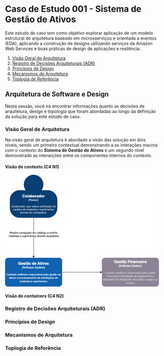 # Caso de Estudo 001 - Sistema de Gestão de Ativos

Este estudo de caso tem como objetivo explorar aplicação de um modelo estrutural de arquitetura baseado em microsserviços e orientada a eventos (EDA), aplicando a construção de designs utilizando serviços da Amazon Web Services e boas práticas de design de aplicações e resilência.

1. [Visão Geral de Arquitetura](#visão-geral-de-arquitetura)
2. [Registro de Decisões Arquiteturais (ADR)](#registro-de-decisões-arquiteturais-adr)
3. [Princípios de Design](#princípios-de-design)
4. [Mecanismos de Arquitetura](#mecanismos-de-arquitetura)
5. [Toplogia de Referência](#toplogia-de-referência)

## Arquitetura de Software e Design

Nesta sessão, você irá encontrar informações quanto as decisões de arquitetura, design e topologia que foram abordadas ao longo da definição da solução para este estudo de caso.

### Visão Geral de Arquitetura

Na visáo geral de arquitetura é abordado a visão das solução em dois níveis, sendo um primeiro contextual demonstrando a as interações macros com o contexto do **Sistema de Gestão de Ativos** e um segundo nível demonstrado as interarções entre os componentes internos do contexto.

#### Visão de contexto (C4 N1)

<p align="center">
  <img src="diagramas/c4_n1.png" alt="visão de contexto c4 n1"/>
</p>

#### Visão de containers (C4 N2)

### Registro de Decisões Arquiteturais (ADR)

### Princípios de Design

### Mecanismos de Arquitetura

### Toplogia de Referência
